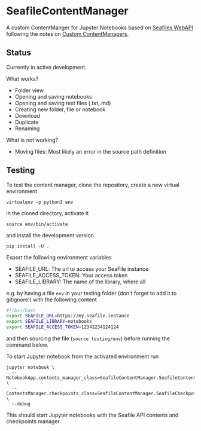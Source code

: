 # SeafileContentManager
A custom ContentManger for Jupyter Notebooks based on [Seafiles WebAPI](https://manual.seafile.com/develop/web_api_v2.1.html) following the notes on [Custom ContentManagers](https://jupyter-notebook.readthedocs.io/en/stable/extending/contents.html#testing).

## Status
Currently in active development.

What works?
- Folder view
- Opening and saving notebooks
- Opening and saving text files (.txt,.md)
- Creating new folder, file or notebook
- Download
- Duplicate
- Renaming

What is not working?
- Moving files: Most likely an error in the source path definition

## Testing

To test the content manager, clone the repository, create a new virtual environment
```
virtualenv -p python3 env
```
in the cloned directory, activate it
```
source env/bin/activate
```
 and install the development version
```
pip install -U .
```

Export the following environment variables
- SEAFILE_URL: The url to access your SeaFile instance
- SEAFILE_ACCESS_TOKEN: Your access token
- SEAFILE_LIBRARY: The name of the library, where all

e.g. by having a file `env` in your testing folder (don't forget to add it to gitignore!)
with the following content
```bash
#!/bin/bash
export SEAFILE_URL=https://my.seafile.instance
export SEAFILE_LIBRARY=notebooks
export SEAFILE_ACCESS_TOKEN=12341234124124
```
and then sourcing the file (`source testing/env`) before running the command below.

To start Jupyter notebook from the activated environment run
```
jupyter notebook \
  --NotebookApp.contents_manager_class=SeafileContentManager.SeafileContentManager \
  --ContentsManager.checkpoints_class=SeafileContentManager.SeafileCheckpoints \
  --debug
```
This should start Jupyter notebooks with the Seafile API
contents and checkpoints manager.  
